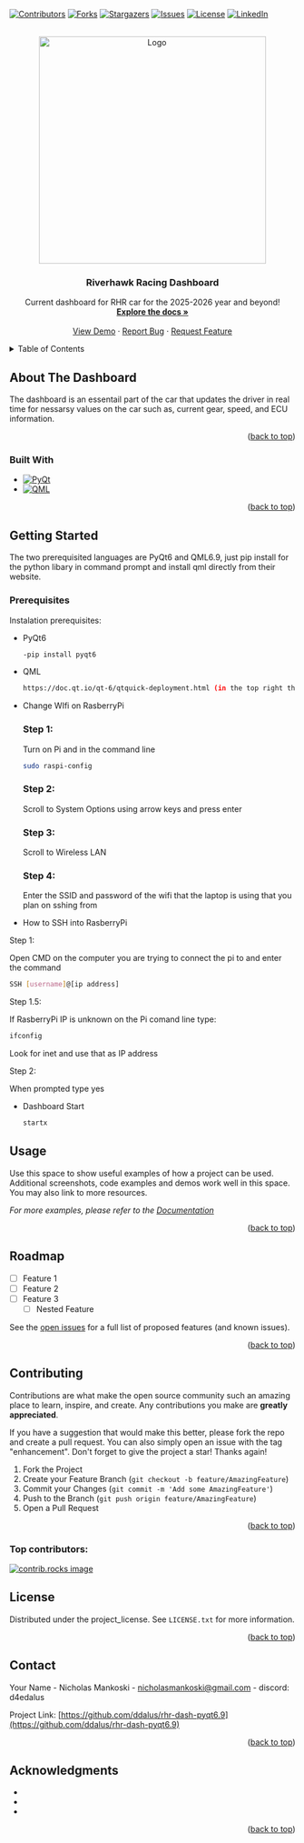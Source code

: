<!-- Improved compatibility of back to top link: See: https://github.com/othneildrew/Best-README-Template/pull/73 -->
<a id="readme-top"></a>
<!--
*** Thanks for checking out the Best-README-Template. If you have a suggestion
*** that would make this better, please fork the repo and create a pull request
*** or simply open an issue with the tag "enhancement".
*** Don't forget to give the project a star!
*** Thanks again! Now go create something AMAZING! :D
-->




[![Contributors](https://img.shields.io/github/contributors/ddalus/rhr-dash-pyqt6.9.svg?style=for-the-badge)](https://github.com/ddalus/rhr-dash-pyqt6.9/commits?author=ddalus&since=2025-07-01&until=2025-07-07)
[![Forks](https://img.shields.io/github/forks/ddalus/rhr-dash-pyqt6.9.svg?style=for-the-badge)](https://github.com/ddalus/rhr-dash-pyqt6.9/forks)
[![Stargazers](https://img.shields.io/github/stars/ddalus/rhr-dash-pyqt6.9.svg?style=for-the-badge)](https://github.com/ddalus/rhr-dash-pyqt6.9/stargazers)
[![Issues](https://img.shields.io/github/issues/ddalus/rhr-dash-pyqt6.9.svg?style=for-the-badge)](https://github.com/ddalus/rhr-dash-pyqt6.9/issues)
[![License](https://img.shields.io/github/license/ddalus/rhr-dash-pyqt6.9.svg?style=for-the-badge)](https://github.com/danamon2002/RHR25-Dash/blob/main/LICENSE)
[![LinkedIn](https://img.shields.io/badge/LinkedIn-Connect-blue.svg?style=for-the-badge&logo=linkedin)](https://www.linkedin.com/in/nicholas-mankoski-37039328a/)

<!-- PROJECT LOGO -->
<br />
<div align="center">
  <a href="https://github.com/github_username/repo_name">
    <img src="https://cdn.d1baseball.com/uploads/2023/12/21144147/umasslowell.png" alt="Logo" width="400" height="400">
  </a>

<h3 align="center">Riverhawk Racing Dashboard</h3>

  <p align="center">
    Current dashboard for RHR car for the 2025-2026 year and beyond!
    <br />
    <a href="https://github.com/github_username/repo_name"><strong>Explore the docs »</strong></a>
    <br />
    <br />
    <a href="https://github.com/github_username/repo_name">View Demo</a>
    &middot;
    <a href="https://github.com/github_username/repo_name/issues/new?labels=bug&template=bug-report---.md">Report Bug</a>
    &middot;
    <a href="https://github.com/github_username/repo_name/issues/new?labels=enhancement&template=feature-request---.md">Request Feature</a>
  </p>
</div>
 


<!-- TABLE OF CONTENTS -->
<details>
  <summary>Table of Contents</summary>
  <ol>
    <li>
      <a href="#about-the-project">About The Dashboard</a>
      <ul>
        <li><a href="#built-with">Built With</a></li>
      </ul>
    </li>
    <li>
      <a href="#getting-started">Getting Started</a>
      <ul>
        <li><a href="#prerequisites">Prerequisites</a></li>
        <li><a href="#installation">Installation</a></li>
      </ul>
    </li>
    <li><a href="#usage">Usage</a></li>
    <li><a href="#roadmap">Roadmap</a></li>
    <li><a href="#contributing">Contributing</a></li>
    <li><a href="#license">License</a></li>
    <li><a href="#contact">Contact</a></li>
    <li><a href="#acknowledgments">Acknowledgments</a></li>
  </ol>
</details>



<!-- ABOUT THE PROJECT -->
## About The Dashboard



The dashboard is an essentail part of the car that updates the driver in real time for nessarsy values on the car such as, current gear, speed, and ECU information.

<p align="right">(<a href="#readme-top">back to top</a>)</p>



### Built With

* [![PyQt](https://img.shields.io/badge/PyQt-GUI-blue)](https://riverbankcomputing.com/software/pyqt/intro)
* [![QML](https://img.shields.io/badge/QML-UI-red)](https://doc.qt.io/qt-6/qmlapplications.html)


<p align="right">(<a href="#readme-top">back to top</a>)</p>



<!-- GETTING STARTED -->
## Getting Started

The two prerequisited languages are PyQt6 and QML6.9, just pip install for the python libary in command prompt and install qml directly from their website.

### Prerequisites

Instalation prerequisites:
* PyQt6
  ```sh
  -pip install pyqt6
  ```



* QML
  ```sh
  https://doc.qt.io/qt-6/qtquick-deployment.html (in the top right there is a download buttom)
  ```


  
* Change WIfi on RasberryPi

  ### Step 1:
  Turn on Pi and in the command line

  
  ```sh
  sudo raspi-config
  ```

  ### Step 2:

  Scroll to System Options using arrow keys and press enter

  ### Step 3:

  Scroll to Wireless LAN

  ### Step 4:

  Enter the SSID and password of the wifi that the laptop is using that you plan on sshing from




* How to SSH into RasberryPi

Step 1:

  Open CMD on the computer you are trying to connect the pi to and enter the command
  ```sh
  SSH [username]@[ip address]
  ```

Step 1.5:

If RasberryPi IP is unknown on the Pi comand line type:
  ```sh
  ifconfig
  ```
  
Look for inet and use that as IP address

Step 2:

When prompted type yes

* Dashboard Start
  ```sh
  startx
  ```



<!-- USAGE EXAMPLES -->
## Usage

Use this space to show useful examples of how a project can be used. Additional screenshots, code examples and demos work well in this space. You may also link to more resources.

_For more examples, please refer to the [Documentation](https://example.com)_

<p align="right">(<a href="#readme-top">back to top</a>)</p>



<!-- ROADMAP -->
## Roadmap

- [ ] Feature 1
- [ ] Feature 2
- [ ] Feature 3
    - [ ] Nested Feature

See the [open issues](https://github.com/github_username/repo_name/issues) for a full list of proposed features (and known issues).

<p align="right">(<a href="#readme-top">back to top</a>)</p>



<!-- CONTRIBUTING -->
## Contributing

Contributions are what make the open source community such an amazing place to learn, inspire, and create. Any contributions you make are **greatly appreciated**.

If you have a suggestion that would make this better, please fork the repo and create a pull request. You can also simply open an issue with the tag "enhancement".
Don't forget to give the project a star! Thanks again!

1. Fork the Project
2. Create your Feature Branch (`git checkout -b feature/AmazingFeature`)
3. Commit your Changes (`git commit -m 'Add some AmazingFeature'`)
4. Push to the Branch (`git push origin feature/AmazingFeature`)
5. Open a Pull Request

<p align="right">(<a href="#readme-top">back to top</a>)</p>

### Top contributors:

<a href="https://github.com/github_username/repo_name/graphs/contributors">
  <img src="https://contrib.rocks/image?repo=github_username/repo_name" alt="contrib.rocks image" />
</a>



<!-- LICENSE -->
## License

Distributed under the project_license. See `LICENSE.txt` for more information.

<p align="right">(<a href="#readme-top">back to top</a>)</p>



<!-- CONTACT -->
## Contact

Your Name - Nicholas Mankoski - nicholasmankoski@gmail.com - discord: d4edalus

Project Link: [https://github.com/ddalus/rhr-dash-pyqt6.9](https://github.com/ddalus/rhr-dash-pyqt6.9)

<p align="right">(<a href="#readme-top">back to top</a>)</p>



<!-- ACKNOWLEDGMENTS -->
## Acknowledgments

* []()
* []()
* []()

<p align="right">(<a href="#readme-top">back to top</a>)</p>



<!-- MARKDOWN LINKS & IMAGES -->
<!-- https://www.markdownguide.org/basic-syntax/#reference-style-links -->
[contributors-shield]: https://img.shields.io/github/contributors/github_username/repo_name.svg?style=for-the-badge
[contributors-url]: https://github.com/github_username/repo_name/graphs/contributors
[forks-shield]: https://img.shields.io/github/forks/github_username/repo_name.svg?style=for-the-badge
[forks-url]: https://github.com/github_username/repo_name/network/members
[stars-shield]: https://img.shields.io/github/stars/github_username/repo_name.svg?style=for-the-badge
[stars-url]: https://github.com/github_username/repo_name/stargazers
[issues-shield]: https://img.shields.io/github/issues/github_username/repo_name.svg?style=for-the-badge
[issues-url]: https://github.com/github_username/repo_name/issues
[license-shield]: https://img.shields.io/github/license/github_username/repo_name.svg?style=for-the-badge
[license-url]: https://github.com/github_username/repo_name/blob/master/LICENSE.txt
[linkedin-shield]: https://img.shields.io/badge/-LinkedIn-black.svg?style=for-the-badge&logo=linkedin&colorB=555
[linkedin-url]: https://linkedin.com/in/linkedin_username
[product-screenshot]: images/screenshot.png
[Next.js]: https://img.shields.io/badge/next.js-000000?style=for-the-badge&logo=nextdotjs&logoColor=white
[Next-url]: https://nextjs.org/
[React.js]: https://img.shields.io/badge/React-20232A?style=for-the-badge&logo=react&logoColor=61DAFB
[React-url]: https://reactjs.org/
[Vue.js]: https://img.shields.io/badge/Vue.js-35495E?style=for-the-badge&logo=vuedotjs&logoColor=4FC08D
[Vue-url]: https://vuejs.org/
[Angular.io]: https://img.shields.io/badge/Angular-DD0031?style=for-the-badge&logo=angular&logoColor=white
[Angular-url]: https://angular.io/
[Svelte.dev]: https://img.shields.io/badge/Svelte-4A4A55?style=for-the-badge&logo=svelte&logoColor=FF3E00
[Svelte-url]: https://svelte.dev/
[Laravel.com]: https://img.shields.io/badge/Laravel-FF2D20?style=for-the-badge&logo=laravel&logoColor=white
[Laravel-url]: https://laravel.com
[Bootstrap.com]: https://img.shields.io/badge/Bootstrap-563D7C?style=for-the-badge&logo=bootstrap&logoColor=white
[Bootstrap-url]: https://getbootstrap.com
[JQuery.com]: https://img.shields.io/badge/jQuery-0769AD?style=for-the-badge&logo=jquery&logoColor=white
[JQuery-url]: https://jquery.com 
